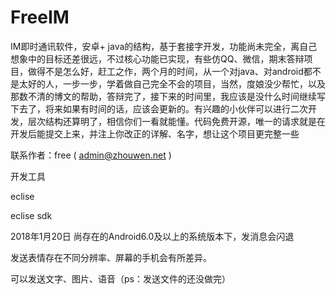 # FreeIM
IM即时通讯软件，安卓+ java的结构，基于套接字开发，功能尚未完全，离自己想象中的目标还差很远，不过核心功能已实现，有些仿QQ、微信，期末答辩项目，做得不是怎么好，赶工之作，两个月的时间，从一个对java、对android都不是太好的人，一步一步，学着做自己完全不会的项目，当然，度娘没少帮忙，以及那数不清的博文的帮助，答辩完了，接下来的时间里，我应该是没什么时间继续写下去了，将来如果有时间的话，应该会更新的。有兴趣的小伙伴可以进行二次开发，层次结构还算明了，相信你们一看就能懂。代码免费开源，唯一的请求就是在开发后能提交上来，并注上你改正的详解、名字，想让这个项目更完整一些


联系作者：free ( admin@zhouwen.net )



开发工具

eclise

eclise sdk


2018年1月20日
尚存在的Android6.0及以上的系统版本下，发消息会闪退

发送表情存在不同分辨率、屏幕的手机会有所差异。

可以发送文字、图片、语音（ps：发送文件的还没做完）
